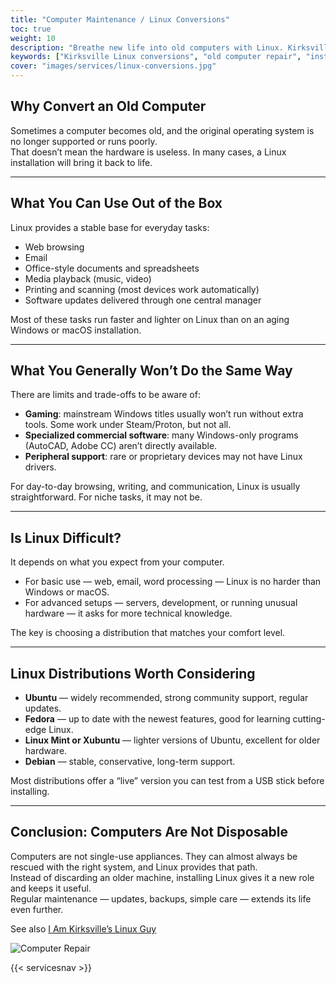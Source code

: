 ```yaml
---
title: "Computer Maintenance / Linux Conversions"
toc: true 
weight: 10
description: "Breathe new life into old computers with Linux. Kirksville-based installs, maintenance, and personal tutoring included."
keywords: ["Kirksville Linux conversions", "old computer repair", "install Linux", "computer maintenance", "Switchboard Tech Services Linux"]
cover: "images/services/linux-conversions.jpg"
---
```



## Why Convert an Old Computer

Sometimes a computer becomes old, and the original operating system is no longer supported or runs poorly.  
That doesn’t mean the hardware is useless. In many cases, a Linux installation will bring it back to life.

---

## What You Can Use Out of the Box

Linux provides a stable base for everyday tasks:

- Web browsing  
- Email  
- Office-style documents and spreadsheets  
- Media playback (music, video)  
- Printing and scanning (most devices work automatically)  
- Software updates delivered through one central manager  

Most of these tasks run faster and lighter on Linux than on an aging Windows or macOS installation.

---

## What You Generally Won’t Do the Same Way

There are limits and trade-offs to be aware of:

- **Gaming**: mainstream Windows titles usually won’t run without extra tools. Some work under Steam/Proton, but not all.  
- **Specialized commercial software**: many Windows-only programs (AutoCAD, Adobe CC) aren’t directly available.  
- **Peripheral support**: rare or proprietary devices may not have Linux drivers.  

For day-to-day browsing, writing, and communication, Linux is usually straightforward. For niche tasks, it may not be.

---

## Is Linux Difficult?

It depends on what you expect from your computer.  

- For basic use — web, email, word processing — Linux is no harder than Windows or macOS.  
- For advanced setups — servers, development, or running unusual hardware — it asks for more technical knowledge.  

The key is choosing a distribution that matches your comfort level.

---

## Linux Distributions Worth Considering

- **Ubuntu** — widely recommended, strong community support, regular updates.  
- **Fedora** — up to date with the newest features, good for learning cutting-edge Linux.  
- **Linux Mint or Xubuntu** — lighter versions of Ubuntu, excellent for older hardware.  
- **Debian** — stable, conservative, long-term support.  

Most distributions offer a “live” version you can test from a USB stick before installing.

---

## Conclusion: Computers Are Not Disposable

Computers are not single-use appliances. They can almost always be rescued with the right system, and Linux provides that path.  
Instead of discarding an older machine, installing Linux gives it a new role and keeps it useful.  
Regular maintenance — updates, backups, simple care — extends its life even further.

See also [I Am Kirksville’s Linux Guy](posts/kirksville-mo-linux-guy/)

![Computer Repair](/images/services/computer-repair.jpg)

{{< servicesnav >}}